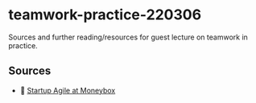 # teamwork-practice-220306

Sources and further reading/resources for guest lecture on teamwork in practice.

## Sources

- :page_with_curl: [Startup Agile at Moneybox](https://www.moneyboxapp.com/startup-agile/)
